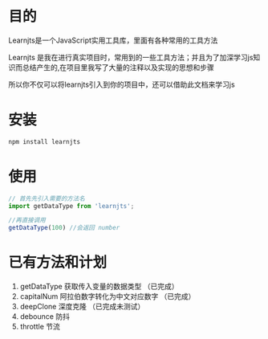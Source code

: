 
# 目的
Learnjts是一个JavaScript实用工具库，里面有各种常用的工具方法

Learnjts 是我在进行真实项目时，常用到的一些工具方法；并且为了加深学习js知识而总结产生的,在项目里我写了大量的注释以及实现的思想和步骤

所以你不仅可以将learnjts引入到你的项目中，还可以借助此文档来学习js

# 安装

```js
npm install learnjts
```

# 使用

```js
// 首先先引入需要的方法名
import getDataType from 'learnjts';

//再直接调用
getDataType(100) //会返回 number
```

# 已有方法和计划

1. getDataType 获取传入变量的数据类型 （已完成）
2. capitalNum  阿拉伯数字转化为中文对应数字 （已完成）
3. deepClone   深度克隆 （已完成未测试）
4. debounce    防抖
5. throttle    节流